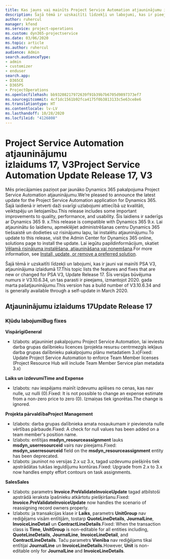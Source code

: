 ```yaml
---
title: Kas jauns vai mainīts Project Service Automation atjauninājumu izlaidumā 17, V3
description: Šajā tēmā ir uzskaitīti līdzekļi un labojumi, kas ir pieejami Project Service Automation atjauninājumu izlaidumā 17, V3.
author: ruhercul
manager: kfend
ms.service: project-operations
ms.custom: dyn365-projectservice
ms.date: 03/06/2020
ms.topic: article
ms.author: ruhercul
audience: Admin
search.audienceType:
- admin
- customizer
- enduser
search.app:
- D365CE
- D365PS
- ProjectOperations
ms.openlocfilehash: bb93208217972639f91b39b7b6705d9897373ef7
ms.sourcegitcommit: 4cf1dc1561b92fca4175f0b3813133c5e63ce8e6
ms.translationtype: HT
ms.contentlocale: lv-LV
ms.lasthandoff: 10/28/2020
ms.locfileid: "4126808"
---
```

# <a name="project-service-automation-update-release-17-v3"></a><span data-ttu-id="ff9f8-103">Project Service Automation atjauninājumu izlaidums 17, V3</span><span class="sxs-lookup"><span data-stu-id="ff9f8-103">Project Service Automation Update Release 17, V3</span></span>

<span data-ttu-id="ff9f8-104">Mēs priecājamies paziņot par jaunāko Dynamics 365 pakalpojuma Project Service Automation atjauninājumu.</span><span class="sxs-lookup"><span data-stu-id="ff9f8-104">We’re pleased to announce the latest update for the Project Service Automation application for Dynamics 365.</span></span> <span data-ttu-id="ff9f8-105">Šajā laidienā ir ietverti daži svarīgi uzlabojumi attiecībā uz kvalitāti, veiktspēju un lietojamību.</span><span class="sxs-lookup"><span data-stu-id="ff9f8-105">This release includes some important improvements to quality, performance, and usability.</span></span>  <span data-ttu-id="ff9f8-106">Šis laidiens ir saderīgs ar Dynamics 365 9. x.</span><span class="sxs-lookup"><span data-stu-id="ff9f8-106">This release is compatible with Dynamics 365 9.x.</span></span> <span data-ttu-id="ff9f8-107">Lai atjauninātu šo laidienu, apmeklējiet administrēšanas centru Dynamics 365 tiešsaistē un dodieties uz risinājumu lapu, lai instalētu atjauninājumu.</span><span class="sxs-lookup"><span data-stu-id="ff9f8-107">To update to this release, visit the Admin Center for Dynamics 365 online, solutions page to install the update.</span></span> <span data-ttu-id="ff9f8-108">Lai iegūtu papildinformācijum, skatiet [Vēlamā risinājuma instalēšana, atjaunināšana vai noņemšana](https://docs.microsoft.com/power-platform/admin/install-remove-preferred-solution).</span><span class="sxs-lookup"><span data-stu-id="ff9f8-108">For more information, see [Install, update, or remove a preferred solution](https://docs.microsoft.com/power-platform/admin/install-remove-preferred-solution).</span></span>

<span data-ttu-id="ff9f8-109">Šajā tēmā ir uzskaitīti līdzekļi un labojumi, kas ir jauni vai mainīti PSA V3, atjauninājuma izlaidumā 17.</span><span class="sxs-lookup"><span data-stu-id="ff9f8-109">This topic lists the features and fixes that are new or changed for PSA V3, Update Release 17.</span></span> <span data-ttu-id="ff9f8-110">Šīs versijas būvējuma numurs ir V3.10.6.34, un tas parasti ir pieejams, izmantojot 2020. gada marta pašatjauninājumu.</span><span class="sxs-lookup"><span data-stu-id="ff9f8-110">This version has a build number of V3.10.6.34 and is generally available through a self-update in March 2020.</span></span>


## <a name="update-release-17"></a><span data-ttu-id="ff9f8-111">Atjauninājumu izlaidums 17</span><span class="sxs-lookup"><span data-stu-id="ff9f8-111">Update Release 17</span></span>

### <a name="bug-fixes"></a><span data-ttu-id="ff9f8-112">Kļūdu labojumi</span><span class="sxs-lookup"><span data-stu-id="ff9f8-112">Bug fixes</span></span>

<span data-ttu-id="ff9f8-113">**Vispārīgi**</span><span class="sxs-lookup"><span data-stu-id="ff9f8-113">**General**</span></span>

- <span data-ttu-id="ff9f8-114">Izlabots: atjauniniet pakalpojumu Project Service Automation, lai ieviestu darba grupas dalībnieku licences (projekta resursu centrmezgls iekļaus darba grupas dalībnieku pakalpojumu plānu metadatiem 3.x)</span><span class="sxs-lookup"><span data-stu-id="ff9f8-114">Fixed: Update Project Service Automation to enforce Team Member licenses (Project Resource Hub will include Team Member Service plan metadata 3.x)</span></span>
 
<span data-ttu-id="ff9f8-115">**Laiks un izdevumi**</span><span class="sxs-lookup"><span data-stu-id="ff9f8-115">**Time and Expense**</span></span>

- <span data-ttu-id="ff9f8-116">Izlabots: nav iespējams mainīt izdevumu aplēses no cenas, kas nav nulle, uz nulli (0).</span><span class="sxs-lookup"><span data-stu-id="ff9f8-116">Fixed: It is not possible to change an expense estimate from a non-zero price to zero (0).</span></span> <span data-ttu-id="ff9f8-117">Izmaiņas tiek ignorētas.</span><span class="sxs-lookup"><span data-stu-id="ff9f8-117">The change is ignored.</span></span>

<span data-ttu-id="ff9f8-118">**Projekta pārvaldība**</span><span class="sxs-lookup"><span data-stu-id="ff9f8-118">**Project Management**</span></span>

- <span data-ttu-id="ff9f8-119">Izlabots: darba grupas dalībnieka amata nosaukumam ir pievienota nulle vērtības pārbaude.</span><span class="sxs-lookup"><span data-stu-id="ff9f8-119">Fixed: A check for null values has been added on a team member's position name.</span></span>
- <span data-ttu-id="ff9f8-120">Izlabots: entītijas **msdyn_resourceassignment** lauks **msdyn_userresourceid** vairs nav pieejams.</span><span class="sxs-lookup"><span data-stu-id="ff9f8-120">Fixed: **msdyn_userresourceid** field on the **msdyn_resourceassignment** entity has been deprecated.</span></span>
- <span data-ttu-id="ff9f8-121">Izlabots: jauninot no versijas 2.x uz 3.x, tagad uzdevumu piešķirēs tiek apstrādātas tukšas ieguldījumu kontūras.</span><span class="sxs-lookup"><span data-stu-id="ff9f8-121">Fixed: Upgrade from 2.x to 3.x now handles empty effort contours on task assignments.</span></span>

<span data-ttu-id="ff9f8-122">**Sales**</span><span class="sxs-lookup"><span data-stu-id="ff9f8-122">**Sales**</span></span>

- <span data-ttu-id="ff9f8-123">Izlabots: parametrs **Invoice.PreValidateInvoiceUpdate** tagad atbilstoši apstrādā ieraksta īpašnieku atkārtotu piešķiršanu.</span><span class="sxs-lookup"><span data-stu-id="ff9f8-123">Fixed: **Invoice.PreValidateInvoiceUpdate** now handles the scenario of reassigning record owners properly.</span></span>
- <span data-ttu-id="ff9f8-124">Izlabots: ja transakcijas klase ir **Laiks**, parametrs **UnitGroup** nav rediģējams visām entītijām, tostarp **QuoteLineDetails**, **JournalLine**, **InvoiceLineDetail** un **ContractLineDetails**.</span><span class="sxs-lookup"><span data-stu-id="ff9f8-124">Fixed: When the transaction class is **Time**, **UnitGroup** is non-editable for all entities including, **QuoteLineDetails**, **JournalLine**, **InvoiceLineDetail**, and **ContractLineDetails**.</span></span> <span data-ttu-id="ff9f8-125">Taču parametrs **Vienība** nav rediģējams tikai entītijai **JournalLine** un **InvoiceLineDetails.**</span><span class="sxs-lookup"><span data-stu-id="ff9f8-125">However, **Unit** is non-editable only for **JournalLine** and **InvoiceLineDetails**.</span></span>


